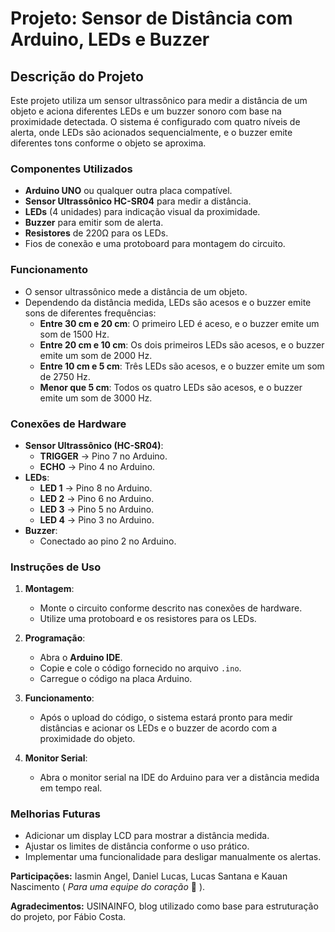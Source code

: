 # Projeto: Sensor de Distância com Arduino, LEDs e Buzzer

## Descrição do Projeto

Este projeto utiliza um sensor ultrassônico para medir a distância de um objeto e aciona diferentes LEDs e um buzzer sonoro com base na proximidade detectada. O sistema é configurado com quatro níveis de alerta, onde LEDs são acionados sequencialmente, e o buzzer emite diferentes tons conforme o objeto se aproxima.

### Componentes Utilizados

- **Arduino UNO** ou qualquer outra placa compatível.
- **Sensor Ultrassônico HC-SR04** para medir a distância.
- **LEDs** (4 unidades) para indicação visual da proximidade.
- **Buzzer** para emitir som de alerta.
- **Resistores** de 220Ω para os LEDs.
- Fios de conexão e uma protoboard para montagem do circuito.

### Funcionamento

- O sensor ultrassônico mede a distância de um objeto.
- Dependendo da distância medida, LEDs são acesos e o buzzer emite sons de diferentes frequências:
  - **Entre 30 cm e 20 cm**: O primeiro LED é aceso, e o buzzer emite um som de 1500 Hz.
  - **Entre 20 cm e 10 cm**: Os dois primeiros LEDs são acesos, e o buzzer emite um som de 2000 Hz.
  - **Entre 10 cm e 5 cm**: Três LEDs são acesos, e o buzzer emite um som de 2750 Hz.
  - **Menor que 5 cm**: Todos os quatro LEDs são acesos, e o buzzer emite um som de 3000 Hz.

### Conexões de Hardware

- **Sensor Ultrassônico (HC-SR04)**:
  - **TRIGGER** -> Pino 7 no Arduino.
  - **ECHO** -> Pino 4 no Arduino.
- **LEDs**:
  - **LED 1** -> Pino 8 no Arduino.
  - **LED 2** -> Pino 6 no Arduino.
  - **LED 3** -> Pino 5 no Arduino.
  - **LED 4** -> Pino 3 no Arduino.
- **Buzzer**:
  - Conectado ao pino 2 no Arduino.
  
### Instruções de Uso

1. **Montagem**:
   - Monte o circuito conforme descrito nas conexões de hardware.
   - Utilize uma protoboard e os resistores para os LEDs.
   
2. **Programação**:
   - Abra o **Arduino IDE**.
   - Copie e cole o código fornecido no arquivo `.ino`.
   - Carregue o código na placa Arduino.

3. **Funcionamento**:
   - Após o upload do código, o sistema estará pronto para medir distâncias e acionar os LEDs e o buzzer de acordo com a proximidade do objeto.
   
4. **Monitor Serial**:
   - Abra o monitor serial na IDE do Arduino para ver a distância medida em tempo real.

### Melhorias Futuras

- Adicionar um display LCD para mostrar a distância medida.
- Ajustar os limites de distância conforme o uso prático.
- Implementar uma funcionalidade para desligar manualmente os alertas.


**Participações:** Iasmin Angel, Daniel Lucas, Lucas Santana e Kauan Nascimento ( *Para uma equipe do coração* 🥰 ).

**Agradecimentos:** USINAINFO, blog utilizado como base para estruturação do projeto, por Fábio Costa.
